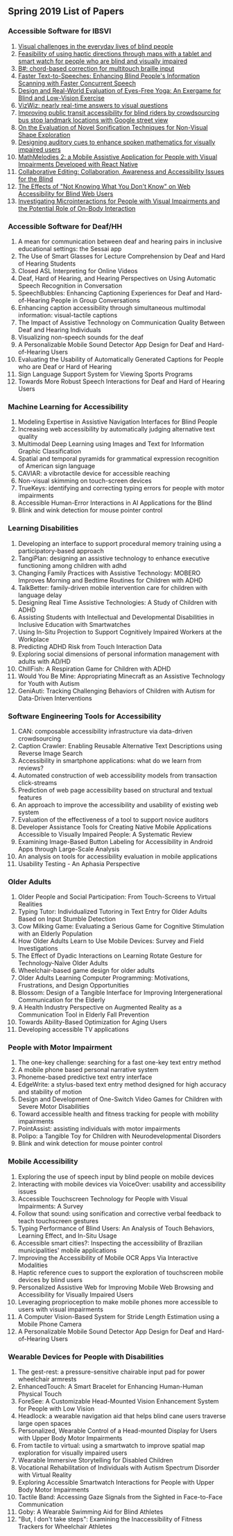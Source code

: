 ## Spring 2019 List of Papers



### Accessible Software for IBSVI

1. [Visual challenges in the everyday lives of blind people](https://doi-org.ezproxy.rit.edu/10.1145/2470654.2481291)
2. [Feasibility of using haptic directions through maps with a tablet and smart watch for people who are blind and visually impaired](http://dx.doi.org.ezproxy.rit.edu/10.1145/2935334.2935367)
3. [B#: chord-based correction for multitouch braille input](http://dx.doi.org.ezproxy.rit.edu/10.1145/2556288.2557269)
4. [Faster Text-to-Speeches: Enhancing Blind People's Information Scanning with Faster Concurrent Speech](http://dx.doi.org.ezproxy.rit.edu/10.1145/2700648.2809840)
5. [Design and Real-World Evaluation of Eyes-Free Yoga: An Exergame for Blind and Low-Vision Exercise](https://doi-org.ezproxy.rit.edu/10.1145/3022729)
6. [VizWiz: nearly real-time answers to visual questions](http://dx.doi.org.ezproxy.rit.edu/10.1145/1866029.1866080)
7. [Improving public transit accessibility for blind riders by crowdsourcing bus stop landmark locations with Google street view](http://dx.doi.org.ezproxy.rit.edu/10.1145/2513383.2513448)
8. [On the Evaluation of Novel Sonification Techniques for Non-Visual Shape Exploration](https://doi-org.ezproxy.rit.edu/10.1145/3046789)
9. [Designing auditory cues to enhance spoken mathematics for visually impaired users](http://dx.doi.org.ezproxy.rit.edu/10.1145/1878803.1878819)
10. [MathMelodies 2: a Mobile Assistive Application for People with Visual Impairments Developed with React Native](https://dl-acm-org.ezproxy.rit.edu/citation.cfm?id=3241006)
11. [Collaborative Editing: Collaboration, Awareness and Accessibility Issues for the Blind](https://dl.acm.org/citation.cfm?id=2939613)
12. [The Effects of "Not Knowing What You Don't Know" on Web Accessibility for Blind Web Users](https://dl.acm.org/citation.cfm?id=3132533)
13. [Investigating Microinteractions for People with Visual Impairments and the Potential Role of On-Body Interaction](https://dl.acm.org/citation.cfm?id=3132536)

### Accessible Software for Deaf/HH
1. A mean for communication between deaf and hearing pairs in inclusive educational settings: the Sessai app
2. The Use of Smart Glasses for Lecture Comprehension by Deaf and Hard of Hearing Students
3. Closed ASL Interpreting for Online Videos
4. Deaf, Hard of Hearing, and Hearing Perspectives on Using Automatic Speech Recognition in Conversation
5. SpeechBubbles: Enhancing Captioning Experiences for Deaf and Hard-of-Hearing People in Group Conversations
6. Enhancing caption accessibility through simultaneous multimodal information: visual-tactile captions
7. The Impact of Assistive Technology on Communication Quality Between Deaf and Hearing Individuals
8. Visualizing non-speech sounds for the deaf
9. A Personalizable Mobile Sound Detector App Design for Deaf and Hard-of-Hearing Users
10. Evaluating the Usability of Automatically Generated Captions for People who are Deaf or Hard of Hearing
11. Sign Language Support System for Viewing Sports Programs
12. Towards More Robust Speech Interactions for Deaf and Hard of Hearing Users

### Machine Learning for Accessibility
1. Modeling Expertise in Assistive Navigation Interfaces for Blind People
2. Increasing web accessibility by automatically judging alternative text quality
3. Multimodal Deep Learning using Images and Text for Information Graphic Classification
4. Spatial and temporal pyramids for grammatical expression recognition of American sign language
5. CAVIAR: a vibrotactile device for accessible reaching
6. Non-visual skimming on touch-screen devices
7. TrueKeys: identifying and correcting typing errors for people with motor impairments
8. Accessible Human-Error Interactions in AI Applications for the Blind
9. Blink and wink detection for mouse pointer control

### Learning Disabilities
1. Developing an interface to support procedural memory training using a participatory-based approach
2. TangiPlan: designing an assistive technology to enhance executive functioning among children with adhd
3. Changing Family Practices with Assistive Technology: MOBERO Improves Morning and Bedtime Routines for Children with ADHD
4. TalkBetter: family-driven mobile intervention care for children with language delay
5. Designing Real Time Assistive Technologies: A Study of Children with ADHD
6. Assisting Students with Intellectual and Developmental Disabilities in Inclusive Education with Smartwatches
7. Using In-Situ Projection to Support Cognitively Impaired Workers at the Workplace
8. Predicting ADHD Risk from Touch Interaction Data
9. Exploring social dimensions of personal information management with adults with AD/HD
10. ChillFish: A Respiration Game for Children with ADHD
11. Would You Be Mine: Appropriating Minecraft as an Assistive Technology for Youth with Autism
12. GeniAuti: Tracking Challenging Behaviors of Children with Autism for Data-Driven Interventions

### Software Engineering Tools for Accessibility
1. CAN: composable accessibility infrastructure via data-driven crowdsourcing
2. Caption Crawler: Enabling Reusable Alternative Text Descriptions using Reverse Image Search
3. Accessibility in smartphone applications: what do we learn from reviews?
4. Automated construction of web accessibility models from transaction click-streams
5. Prediction of web page accessibility based on structural and textual features
6. An approach to improve the accessibility and usability of existing web system
7. Evaluation of the effectiveness of a tool to support novice auditors
8. Developer Assistance Tools for Creating Native Mobile Applications Accessible to Visually Impaired People: A Systematic Review
9. Examining Image-Based Button Labeling for Accessibility in Android Apps through Large-Scale Analysis
10. An analysis on tools for accessibility evaluation in mobile applications
11. Usability Testing - An Aphasia Perspective

### Older Adults
1. Older People and Social Participation: From Touch-Screens to Virtual Realities
2. Typing Tutor: Individualized Tutoring in Text Entry for Older Adults Based on Input Stumble Detection
3. Cow Milking Game: Evaluating a Serious Game for Cognitive Stimulation with an Elderly Population
4. How Older Adults Learn to Use Mobile Devices: Survey and Field Investigations
5. The Effect of Dyadic Interactions on Learning Rotate Gesture for Technology-Naïve Older Adults
6. Wheelchair-based game design for older adults
7. Older Adults Learning Computer Programming: Motivations, Frustrations, and Design Opportunities
8. Blossom: Design of a Tangible Interface for Improving Intergenerational Communication for the Elderly
9. A Health Industry Perspective on Augmented Reality as a Communication Tool in Elderly Fall Prevention
10. Towards Ability-Based Optimization for Aging Users
11. Developing accessible TV applications

### People with Motor Impairment
1. The one-key challenge: searching for a fast one-key text entry method
2. A mobile phone based personal narrative system
3. Phoneme-based predictive text entry interface
4. EdgeWrite: a stylus-based text entry method designed for high accuracy and stability of motion
5. Design and Development of One-Switch Video Games for Children with Severe Motor Disabilities
6. Toward accessible health and fitness tracking for people with mobility impairments
7. PointAssist: assisting individuals with motor impairments
8. Polipo: a Tangible Toy for Children with Neurodevelopmental Disorders
9. Blink and wink detection for mouse pointer control

### Mobile Accessibility
1. Exploring the use of speech input by blind people on mobile devices
2. Interacting with mobile devices via VoiceOver: usability and accessibility issues
3. Accessible Touchscreen Technology for People with Visual Impairments: A Survey
4. Follow that sound: using sonification and corrective verbal feedback to teach touchscreen gestures
5. Typing Performance of Blind Users: An Analysis of Touch Behaviors, Learning Effect, and In-Situ Usage
6. Accessible smart cities?: Inspecting the accessibility of Brazilian municipalities' mobile applications
7. Improving the Accessibility of Mobile OCR Apps Via Interactive Modalities
8. Haptic reference cues to support the exploration of touchscreen mobile devices by blind users
9. Personalized Assistive Web for Improving Mobile Web Browsing and Accessibility for Visually Impaired Users
10. Leveraging proprioception to make mobile phones more accessible to users with visual impairments
11. A Computer Vision-Based System for Stride Length Estimation using a Mobile Phone Camera
12. A Personalizable Mobile Sound Detector App Design for Deaf and Hard-of-Hearing Users


### Wearable Devices for People with Disabilities
1. The gest-rest: a pressure-sensitive chairable input pad for power wheelchair armrests
2. EnhancedTouch: A Smart Bracelet for Enhancing Human-Human Physical Touch
3. ForeSee: A Customizable Head-Mounted Vision Enhancement System for People with Low Vision
4. Headlock: a wearable navigation aid that helps blind cane users traverse large open spaces
5. Personalized, Wearable Control of a Head-mounted Display for Users with Upper Body Motor Impairments
6. From tactile to virtual: using a smartwatch to improve spatial map exploration for visually impaired users
7. Wearable Immersive Storytelling for Disabled Children
8. Vocational Rehabilitation of Individuals with Autism Spectrum Disorder with Virtual Reality
9. Exploring Accessible Smartwatch Interactions for People with Upper Body Motor Impairments
10. Tactile Band: Accessing Gaze Signals from the Sighted in Face-to-Face Communication
11. Goby: A Wearable Swimming Aid for Blind Athletes
12. "But, I don't take steps": Examining the Inaccessibility of Fitness Trackers for Wheelchair Athletes


